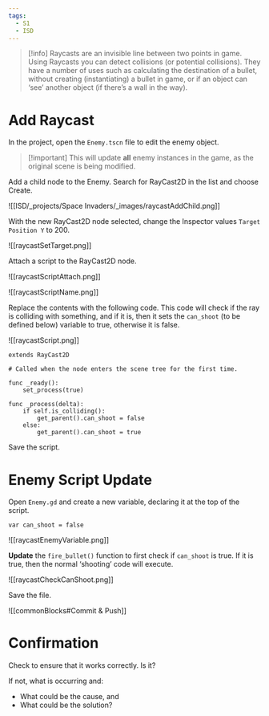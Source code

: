 ```yaml
---
tags:
  - S1
  - ISD
---
```



> [!info] Raycasts are an invisible line between two points in game. Using Raycasts you can detect collisions (or potential collisions). They have a number of uses such as calculating the destination of a bullet, without creating (instantiating) a bullet in game, or if an object can ‘see’ another object (if there’s a wall in the way).

# Add Raycast

In the project, open the `Enemy.tscn` file to edit the enemy object. 

> [!important] This will update **all** enemy instances in the game, as the original scene is being modified.


Add a child node to the Enemy. Search for RayCast2D in the list and choose Create.

![[ISD/_projects/Space Invaders/_images/raycastAddChild.png]]


With the new RayCast2D node selected, change the Inspector values `Target Position Y` to 200.

![[raycastSetTarget.png]]


Attach a script to the RayCast2D node.

  
![[raycastScriptAttach.png]]


  
![[raycastScriptName.png]]


Replace the contents with the following code. This code will check if the ray is colliding with something, and if it is, then it sets the `can_shoot` (to be defined below) variable to true, otherwise it is false.

![[raycastScript.png]]

```gdscript
extends RayCast2D

# Called when the node enters the scene tree for the first time.

func _ready():
	set_process(true)

func _process(delta):
	if self.is_colliding():
		get_parent().can_shoot = false
	else:
		get_parent().can_shoot = true
```

Save the script.

# Enemy Script Update


Open `Enemy.gd` and create a new variable, declaring it at the top of the script.

```gdscript
var can_shoot = false
```

  
![[raycastEnemyVariable.png]]


**Update** the `fire_bullet()` function to first check if `can_shoot` is true. If it is true, then the normal ‘shooting’ code will execute.
  
![[raycastCheckCanShoot.png]]

Save the file.

![[commonBlocks#Commit & Push]]


# Confirmation

Check to ensure that it works correctly. Is it?

If not, what is occurring and:
- What could be the cause, and
- What could be the solution?